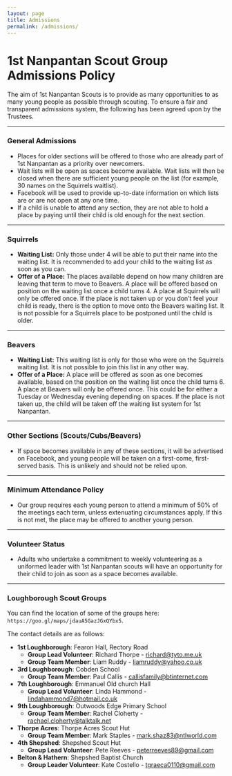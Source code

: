 ```yaml
---
layout: page
title: Admissions
permalink: /admissions/
---
```


# 1st Nanpantan Scout Group Admissions Policy

The aim of 1st Nanpantan Scouts is to provide as many opportunities to as many young people as possible through scouting. To ensure a fair and transparent admissions system, the following has been agreed upon by the Trustees.

---

### General Admissions

* Places for older sections will be offered to those who are already part of 1st Nanpantan as a priority over newcomers.
* Wait lists will be open as spaces become available. Wait lists will then be closed when there are sufficient young people on the list (for example, 30 names on the Squirrels waitlist).
* Facebook will be used to provide up-to-date information on which lists are or are not open at any one time.
* If a child is unable to attend any section, they are not able to hold a place by paying until their child is old enough for the next section.

---

### Squirrels

* **Waiting List:** Only those under 4 will be able to put their name into the waiting list. It is recommended to add your child to the waiting list as soon as you can.
* **Offer of a Place:** The places available depend on how many children are leaving that term to move to Beavers. A place will be offered based on position on the waiting list once a child turns 4. A place at Squirrels will only be offered once. If the place is not taken up or you don’t feel your child is ready, there is the option to move onto the Beavers waiting list. It is not possible for a Squirrels place to be postponed until the child is older.

---

### Beavers

* **Waiting List:** This waiting list is only for those who were on the Squirrels waiting list. It is not possible to join this list in any other way.
* **Offer of a Place:** A place will be offered as soon as one becomes available, based on the position on the waiting list once the child turns 6. A place at Beavers will only be offered once. This could be for either a Tuesday or Wednesday evening depending on spaces. If the place is not taken up, the child will be taken off the waiting list system for 1st Nanpantan.

---

### Other Sections (Scouts/Cubs/Beavers)

* If space becomes available in any of these sections, it will be advertised on Facebook, and young people will be taken on a first-come, first-served basis. This is unlikely and should not be relied upon.

---

### Minimum Attendance Policy

* Our group requires each young person to attend a minimum of 50% of the meetings each term, unless extenuating circumstances apply. If this is not met, the place may be offered to another young person.

---

### Volunteer Status

* Adults who undertake a commitment to weekly volunteering as a uniformed leader with 1st Nanpantan scouts will have an opportunity for their child to join as soon as a space becomes available.

---

### Loughborough Scout Groups

You can find the location of some of the groups here: `https://goo.gl/maps/jdauA5GazJGxQYbx5`.

The contact details are as follows:

* **1st Loughborough**: Fearon Hall, Rectory Road
    * **Group Lead Volunteer**: Richard Thorpe - richard@tyto.me.uk
    * **Group Team Member**: Liam Ruddy - liamruddy@yahoo.co.uk 
* **3rd Loughborough**: Cobden School 
    * **Group Team Member**: Paul Callis - callisfamily@btinternet.com
* **7th Loughborough**: Emmanuel Old church Hall 
    * **Group Lead Volunteer**: Linda Hammond - lindahammond7@hotmail.co.uk
* **9th Loughborough**: Outwoods Edge Primary School 
    * **Group Team Member**: Rachel Cloherty - rachael.cloherty@talktalk.net
* **Thorpe Acres**: Thorpe Acres Scout Hut 
    * **Group Team Member**: Mark Staples - mark.shaz83@ntlworld.com 
* **4th Shepshed**: Shepshed Scout Hut
    * **Group Lead Volunteer**: Pete Reeves - peterreeves89@gmail.com 
* **Belton & Hathern**: Shepshed Baptist Church
    * **Group Leader Volunteer**: Kate Costello - tgraeca0110@gmail.com 

